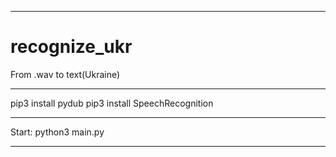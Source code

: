 
----------------------------------

# recognize_ukr
From .wav to text(Ukraine)

----------------------------------

pip3 install pydub
pip3 install SpeechRecognition

----------------------------------

Start: python3 main.py

----------------------------------
